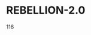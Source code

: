 # REBELLION-2.0                                                                                                          

116
